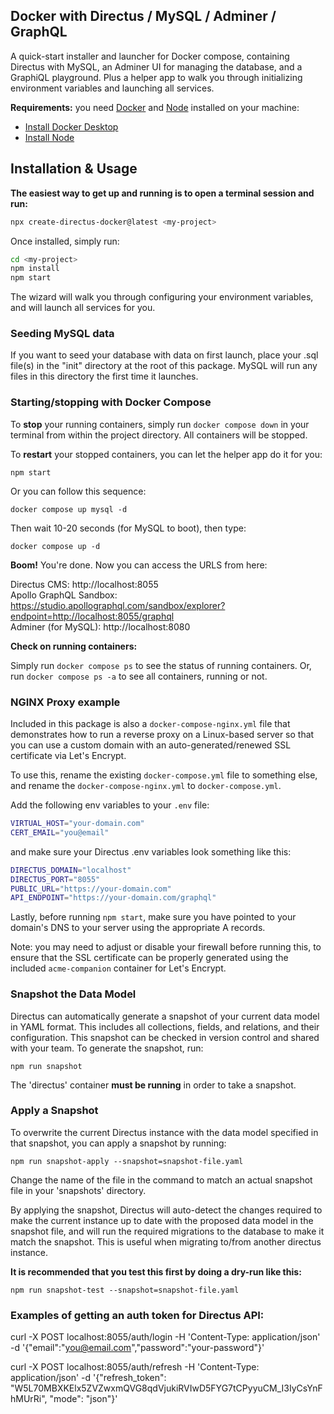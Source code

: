 ## Docker with Directus / MySQL / Adminer / GraphQL

A quick-start installer and launcher for Docker compose, containing Directus with MySQL, an Adminer UI for managing the database, and a GraphiQL playground. Plus a helper app to walk you through initializing environment variables and launching all services.

**Requirements:** you need [Docker](https://www.docker.com) and [Node](https://nodejs.org) installed on your machine:

- [Install Docker Desktop](https://www.docker.com/products/docker-desktop/)  
- [Install Node](https://nodejs.org/en/download/)

## Installation & Usage

**The easiest way to get up and running is to open a terminal session and run:**

```bash
npx create-directus-docker@latest <my-project>
```

Once installed, simply run:

```bash
cd <my-project>
npm install
npm start
```

The wizard will walk you through configuring your environment variables, and will launch all services for you.

### Seeding MySQL data

If you want to seed your database with data on first launch, place your .sql file(s) in the "init" directory at the root of this package. MySQL will run any files in this directory the first time it launches.

### Starting/stopping with Docker Compose

To **stop** your running containers, simply run `docker compose down` in your terminal from within the project directory. All containers will be stopped.

To **restart** your stopped containers, you can let the helper app do it for you:

`npm start`

Or you can follow this sequence:

`docker compose up mysql -d`

Then wait 10-20 seconds (for MySQL to boot), then type:

`docker compose up -d`

**Boom!** You're done. Now you can access the URLS from here:

Directus CMS: http://localhost:8055  
Apollo GraphQL Sandbox: https://studio.apollographql.com/sandbox/explorer?endpoint=http://localhost:8055/graphql  
Adminer (for MySQL): http://localhost:8080

**Check on running containers:**

Simply run `docker compose ps` to see the status of running containers. Or, run `docker compose ps -a` to see all containers, running or not.

### NGINX Proxy example

Included in this package is also a `docker-compose-nginx.yml` file that demonstrates how to run a reverse proxy on a Linux-based server so that you can use a custom domain with an auto-generated/renewed SSL certificate via Let's Encrypt.

To use this, rename the existing `docker-compose.yml` file to something else, and rename the `docker-compose-nginx.yml` to `docker-compose.yml`.

Add the following env variables to your `.env` file:

```bash
VIRTUAL_HOST="your-domain.com"
CERT_EMAIL="you@email"
```

and make sure your Directus .env variables look something like this:

```bash
DIRECTUS_DOMAIN="localhost"
DIRECTUS_PORT="8055"
PUBLIC_URL="https://your-domain.com"
API_ENDPOINT="https://your-domain.com/graphql"
```

Lastly, before running `npm start`, make sure you have pointed to your domain's DNS to your server using the appropriate A records.

Note: you may need to adjust or disable your firewall before running this, to ensure that the SSL certificate can be properly generated using the included `acme-companion` container for Let's Encrypt.

### Snapshot the Data Model

Directus can automatically generate a snapshot of your current data model in YAML format. This includes all collections, fields, and relations, and their configuration. This snapshot can be checked in version control and shared with your team. To generate the snapshot, run:

`npm run snapshot`

The 'directus' container **must be running** in order to take a snapshot.

### Apply a Snapshot

To overwrite the current Directus instance with the data model specified in that snapshot, you can apply a snapshot by running:

`npm run snapshot-apply --snapshot=snapshot-file.yaml`

Change the name of the file in the command to match an actual snapshot file in your 'snapshots' directory.

By applying the snapshot, Directus will auto-detect the changes required to make the current instance up to date with the proposed data model in the snapshot file, and will run the required migrations to the database to make it match the snapshot. This is useful when migrating to/from another directus instance.

**It is recommended that you test this first by doing a dry-run like this:**

`npm run snapshot-test --snapshot=snapshot-file.yaml`

### Examples of getting an auth token for Directus API:

curl -X POST localhost:8055/auth/login -H 'Content-Type: application/json' -d '{"email":"you@email.com","password":"your-password"}'

curl -X POST localhost:8055/auth/refresh -H 'Content-Type: application/json' -d '{"refresh_token": "W5L70MBXKElx5ZVZwxmQVG8qdVjukiRVIwD5FYG7tCPyyuCM_I3IyCsYnFhMUrRi", "mode": "json"}'
